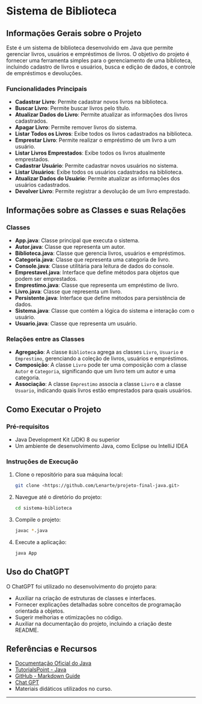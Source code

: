 # Sistema de Biblioteca

## Informações Gerais sobre o Projeto

Este é um sistema de biblioteca desenvolvido em Java que permite gerenciar livros, usuários e empréstimos de livros. O objetivo do projeto é fornecer uma ferramenta simples para o gerenciamento de uma biblioteca, incluindo cadastro de livros e usuários, busca e edição de dados, e controle de empréstimos e devoluções.

### Funcionalidades Principais
- **Cadastrar Livro**: Permite cadastrar novos livros na biblioteca.
- **Buscar Livro**: Permite buscar livros pelo título.
- **Atualizar Dados do Livro**: Permite atualizar as informações dos livros cadastrados.
- **Apagar Livro**: Permite remover livros do sistema.
- **Listar Todos os Livros**: Exibe todos os livros cadastrados na biblioteca.
- **Emprestar Livro**: Permite realizar o empréstimo de um livro a um usuário.
- **Listar Livros Emprestados**: Exibe todos os livros atualmente emprestados.
- **Cadastrar Usuário**: Permite cadastrar novos usuários no sistema.
- **Listar Usuários**: Exibe todos os usuários cadastrados na biblioteca.
- **Atualizar Dados do Usuário**: Permite atualizar as informações dos usuários cadastrados.
- **Devolver Livro**: Permite registrar a devolução de um livro emprestado.

## Informações sobre as Classes e suas Relações

### Classes
- **App.java**: Classe principal que executa o sistema.
- **Autor.java**: Classe que representa um autor.
- **Biblioteca.java**: Classe que gerencia livros, usuários e empréstimos.
- **Categoria.java**: Classe que representa uma categoria de livro.
- **Console.java**: Classe utilitária para leitura de dados do console.
- **Emprestavel.java**: Interface que define métodos para objetos que podem ser emprestados.
- **Emprestimo.java**: Classe que representa um empréstimo de livro.
- **Livro.java**: Classe que representa um livro.
- **Persistente.java**: Interface que define métodos para persistência de dados.
- **Sistema.java**: Classe que contém a lógica do sistema e interação com o usuário.
- **Usuario.java**: Classe que representa um usuário.

### Relações entre as Classes
- **Agregação**: A classe `Biblioteca` agrega as classes `Livro`, `Usuario` e `Emprestimo`, gerenciando a coleção de livros, usuários e empréstimos.
- **Composição**: A classe `Livro` pode ter uma composição com a classe `Autor` e `Categoria`, significando que um livro tem um autor e uma categoria.
- **Associação**: A classe `Emprestimo` associa a classe `Livro` e a classe `Usuario`, indicando quais livros estão emprestados para quais usuários.

## Como Executar o Projeto

### Pré-requisitos
- Java Development Kit (JDK) 8 ou superior
- Um ambiente de desenvolvimento Java, como Eclipse ou IntelliJ IDEA

### Instruções de Execução
1. Clone o repositório para sua máquina local:
    ```bash
    git clone <https://github.com/Lenarte/projeto-final-java.git>
    ```

2. Navegue até o diretório do projeto:
    ```bash
    cd sistema-biblioteca
    ```

3. Compile o projeto:
    ```bash
    javac *.java
    ```

4. Execute a aplicação:
    ```bash
    java App
    ```

## Uso do ChatGPT

O ChatGPT foi utilizado no desenvolvimento do projeto para:
- Auxiliar na criação de estruturas de classes e interfaces.
- Fornecer explicações detalhadas sobre conceitos de programação orientada a objetos.
- Sugerir melhorias e otimizações no código.
- Auxiliar na documentação do projeto, incluindo a criação deste README.

## Referências e Recursos

- [Documentação Oficial do Java](https://docs.oracle.com/javase/8/docs/)
- [TutorialsPoint - Java](https://www.tutorialspoint.com/java/index.htm)
- [GitHub - Markdown Guide](https://guides.github.com/features/mastering-markdown/)
- [Chat GPT](https://chatgpt.com/)
- Materiais didáticos utilizados no curso.

---
